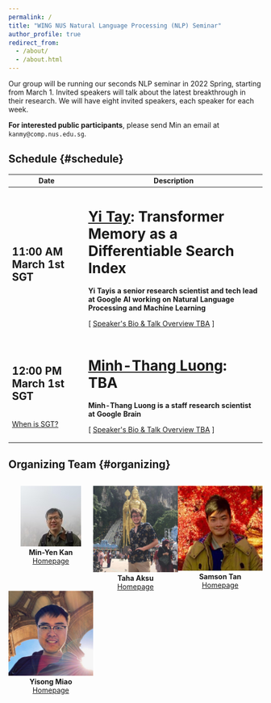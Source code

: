 ```yaml
---
permalink: /
title: "WING NUS Natural Language Processing (NLP) Seminar"
author_profile: true
redirect_from:
  - /about/
  - /about.html
---
```

Our group will be running our seconds NLP seminar in 2022 Spring, starting from March 1. Invited speakers will talk about the latest breakthrough in their research. We will have eight invited speakers, each speaker for each week.

**For interested public participants**, please send Min an email at ```kanmy@comp.nus.edu.sg```.

## Schedule  {#schedule}

<!-- **The schedule below is preliminary (last updated 15th May 2021)**. We may make slight changes on the timing and talk details. --> 

<table class="table table-striped">
<thead class="thead-inverse"><tr><th>Date</th><th width="70%">Description</th></tr></thead>
<tbody>
<!-- Support Staff ********************************** 
  Use this first row as an exemplar.  You can get the Youtube offsets for each segment by using the share button and checking the "start at" checkbox and then pasting it.  The t parameter is the number of second from the start of the video.
 ************************************************** -->


<tr>
  <td><h2>11:00 AM March 1st SGT<br /></h2>
  </td>

  <td>
    <h1><a href="https://vanzytay.github.io/">Yi Tay</a>: Transformer Memory as a Differentiable Search Index</h1>
    <strong>Yi Tayis  a senior research scientist and tech lead at Google AI working on Natural Language Processing and Machine Learning</strong> 
  <p>
    [&nbsp;<a href="https://wing-nus.github.io/nlp-seminar/speaker-yi_tay">Speaker's Bio & Talk Overview TBA</a>&nbsp;]
  </p>
    
   <!-- Youtube link will be here -->
  <!-- <p>
    <iframe width="560" height="315" src="https://www.youtube.com/embed/SsVhzeT5VmA" frameborder="0" allow="autoplay; encrypted-media" allowfullscreen></iframe>
  </p> -->

<!-- Speaker Deck will be here -->
  <!-- <p>
  <script async class="speakerdeck-embed" data-id="774e2c28f938447ca62c11489b71e1d8" data-ratio="1.77777777777778" src="//speakerdeck.com/assets/embed.js"></script>
  </p> -->

  </td>
</tr>


<tr>
  <td><h2>12:00 PM March 1st SGT</h2><br/><a href="https://www.timeanddate.com/time/zones/sgt">When is SGT?</a>
  </td>

  <td>
    <h1><a href="https://www.linkedin.com/in/thang-luong/">Minh-Thang Luong</a>: TBA</h1>
    <strong>Minh-Thang Luong is a staff research scientist at Google Brain</strong> 
  <p>
    [&nbsp;<a href="https://wing-nus.github.io/nlp-seminar/speaker-minh">Speaker's Bio & Talk Overview TBA</a>&nbsp;]
  </p>

  <!-- Youtube link will be here -->
  <!-- <p>
    <iframe width="560" height="315" src="https://www.youtube.com/embed/SsVhzeT5VmA" frameborder="0" allow="autoplay; encrypted-media" allowfullscreen></iframe>
  </p> -->

<!-- Speaker Deck will be here -->
  <!-- <p>
  <script async class="speakerdeck-embed" data-id="774e2c28f938447ca62c11489b71e1d8" data-ratio="1.77777777777778" src="//speakerdeck.com/assets/embed.js"></script>
  </p> -->

  </td>

  </tr>



</tbody></table>

## Organizing Team {#organizing}
<div style="text-align:center; display:grid; grid-template-columns: 1fr 1fr 1fr; margin-top:30px;">

<div class="tutor__profile">
  <img src="images/min.jpg"/><BR/>
  <strong>Min-Yen Kan</strong>
  <BR/>
 <A HREF="https://www.comp.nus.edu.sg/~kanmy/">Homepage</A><BR/>
</div>

<div class="tutor__profile">
  <img src="images/taha.png"/><BR/>
  <strong>Taha Aksu</strong>
  <BR/>
 <A HREF="https://cuthalionn.github.io/">Homepage</A><BR/>
</div>

<div class="tutor__profile">
  <img src="images/samson.jpg"/><BR/>
  <strong>Samson Tan</strong>
  <BR/>
 <A HREF="https://samsontmr.github.io/">Homepage</A><BR/>
</div>

<div class="tutor__profile">
  <img src="images/yisong.jpg"/><BR/>
  <strong>Yisong Miao</strong>
  <BR/>
 <A HREF="https://yisong.me/">Homepage</A><BR/>
</div>

</div>

